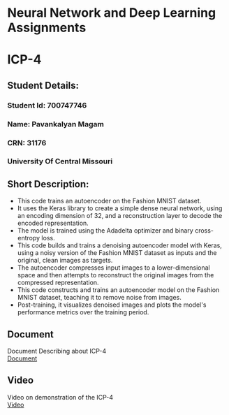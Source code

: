 # Neural Network and Deep Learning Assignments

# ICP-4

## Student Details:
### Student Id: 700747746
### Name: Pavankalyan Magam
### CRN: 31176
### University Of Central Missouri


## Short Description:
- This code trains an autoencoder on the Fashion MNIST dataset.  
- It uses the Keras library to create a simple dense neural network, using an encoding dimension of 32, and a reconstruction layer to decode the encoded representation.  
- The model is trained using the Adadelta optimizer and binary cross-entropy loss.
- This code builds and trains a denoising autoencoder model with Keras, using a noisy version of the Fashion MNIST dataset as inputs and the original, clean images as targets.  
- The autoencoder compresses input images to a lower-dimensional space and then attempts to reconstruct the original images from the compressed representation.  
- This code constructs and trains an autoencoder model on the Fashion MNIST dataset, teaching it to remove noise from images.  
- Post-training, it visualizes denoised images and plots the model's performance metrics over the training period. 
 

## Document
Document Describing about ICP-4  
[Document](https://docs.google.com/document/d/1PiwkG0wHV6CwagGHH47MaZZec0YxXqDa/edit?usp=sharing&ouid=116297738906248482727&rtpof=true&sd=true)

## Video
Video on demonstration of the ICP-4  
[Video](https://drive.google.com/file/d/1bEkuZy6mouNXjTSZf9YbVlPG1xDAPHA7/view?usp=sharing)
